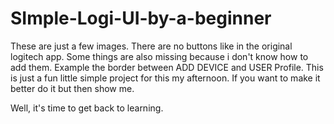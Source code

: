 # SImple-Logi-UI-by-a-beginner
These are just a few images. There are no buttons like in the original logitech app.
Some things are also missing because i don't know how to add them. Example the border between ADD DEVICE and USER Profile.
This is just a fun little simple project for this my afternoon.
If you want to make it better do it but then show me.

Well, it's time to get back to learning.


